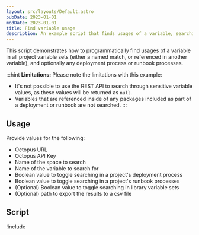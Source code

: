 ```yaml
---
layout: src/layouts/Default.astro
pubDate: 2023-01-01
modDate: 2023-01-01
title: Find variable usage
description: An example script that finds usages of a variable, searching in project variables, and optionally deployment processes and runbooks.
---
```


This script demonstrates how to programmatically find usages of a variable in all project variable sets (either a named match, or referenced in another variable), and optionally any deployment process or runbook processes.

:::hint
**Limitations:** 
Please note the limitations with this example:
- It's not possible to use the REST API to search through sensitive variable values, as these values will be returned as `null`.
- Variables that are referenced inside of any packages included as part of a deployment or runbook are not searched.
:::

## Usage

Provide values for the following:
- Octopus URL
- Octopus API Key
- Name of the space to search
- Name of the variable to search for
- Boolean value to toggle searching in a project's deployment process
- Boolean value to toggle searching in a project's runbook processes
- (Optional) Boolean value to toggle searching in library variable sets
- (Optional) path to export the results to a csv file

## Script

!include <find-variable-usage-scripts>
